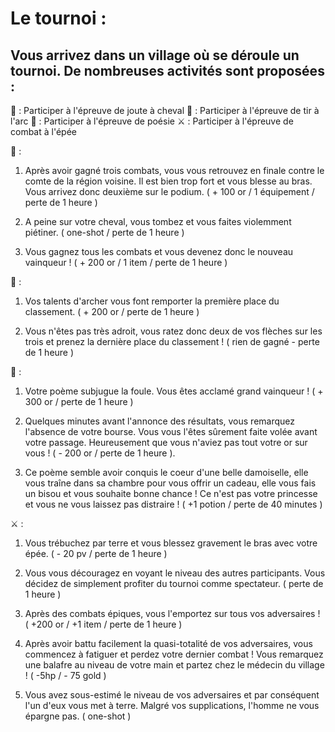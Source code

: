 # Le tournoi :

## Vous arrivez dans un village où se déroule un tournoi. De nombreuses activités sont proposées :

:horse: : Participer à l'épreuve de joute à cheval
:dart: : Participer à l'épreuve de tir à l'arc
:scroll: : Participer à l'épreuve de poésie
:crossed_swords: : Participer à l'épreuve de combat à l'épée

:horse: :
1. Après avoir gagné trois combats, vous vous retrouvez en finale contre le comte de la région voisine. Il est bien trop fort et vous blesse au bras. Vous arrivez donc deuxième sur le podium. ( + 100 or / 1 équipement / perte de 1 heure )

2. A peine sur votre cheval, vous tombez et vous faites violemment piétiner. ( one-shot / perte de 1 heure )

3. Vous gagnez tous les combats et vous devenez donc le nouveau vainqueur ! ( + 200 or / 1 item / perte de 1 heure )

:dart: :
1. Vos talents d'archer vous font remporter la première place du classement. ( + 200 or / perte de 1 heure )

2. Vous n'êtes pas très adroit, vous ratez donc deux de vos flèches sur les trois et prenez la dernière place du classement ! ( rien de gagné - perte de 1 heure )

:scroll: :
1. Votre poème subjugue la foule. Vous êtes acclamé grand vainqueur ! ( + 300 or / perte de 1 heure )

2. Quelques minutes avant l'annonce des résultats, vous remarquez l'absence de votre bourse. Vous vous l'êtes sûrement faite volée avant votre passage. Heureusement que vous n'aviez pas tout votre or sur vous ! ( - 200 or / perte de 1 heure ).

3. Ce poème semble avoir conquis le coeur d'une belle damoiselle, elle vous traîne dans sa chambre pour vous offrir un cadeau, elle vous fais un bisou et vous souhaite bonne chance ! Ce n'est pas votre princesse et vous ne vous laissez pas distraire ! ( +1 potion / perte de 40 minutes ) 

:crossed_swords: :
1. Vous trébuchez par terre et vous blessez gravement le bras avec votre épée. ( - 20 pv / perte de 1 heure )

2. Vous vous découragez en voyant le niveau des autres participants. Vous décidez de simplement profiter du tournoi comme spectateur. ( perte de 1 heure )

3. Après des combats épiques, vous l'emportez sur tous vos adversaires ! ( +200 or / +1 item / perte de 1 heure )

4. Après avoir battu facilement la quasi-totalité de vos adversaires, vous commencez à fatiguer et perdez votre dernier combat ! Vous remarquez une balafre  au niveau de votre main et partez chez le médecin du village ! ( -5hp / - 75 gold ) 

5. Vous avez sous-estimé le niveau de vos adversaires et par conséquent l'un d'eux vous met à terre. Malgré vos supplications, l'homme ne vous épargne pas. ( one-shot )
